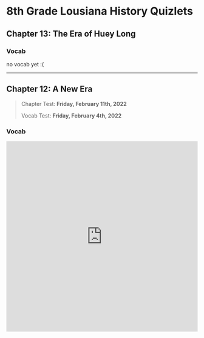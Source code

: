 # 8th Grade Lousiana History Quizlets

## Chapter 13: The Era of Huey Long

### Vocab

no vocab yet :(

---

## Chapter 12: A New Era

> Chapter Test: **Friday, February 11th, 2022**
>
> Vocab Test: **Friday, February 4th, 2022**

### Vocab

<iframe src="https://quizlet.com/665330180/flashcards/embed?i=367bf7&x=1jj1" height="500" width="100%" style="border:0"></iframe>
